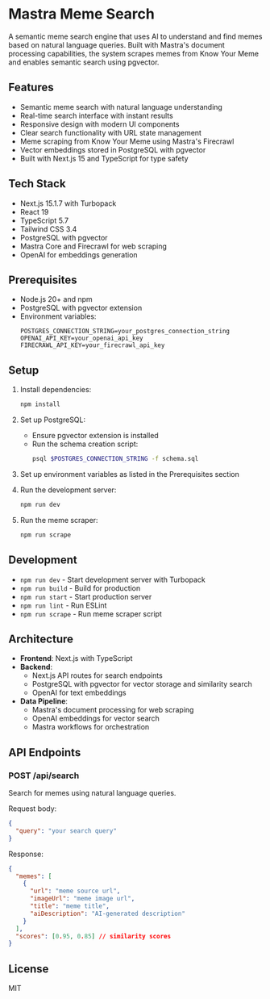 # Mastra Meme Search

A semantic meme search engine that uses AI to understand and find memes based on natural language queries. Built with Mastra's document processing capabilities, the system scrapes memes from Know Your Meme and enables semantic search using pgvector.

## Features

- Semantic meme search with natural language understanding
- Real-time search interface with instant results
- Responsive design with modern UI components
- Clear search functionality with URL state management
- Meme scraping from Know Your Meme using Mastra's Firecrawl
- Vector embeddings stored in PostgreSQL with pgvector
- Built with Next.js 15 and TypeScript for type safety

## Tech Stack

- Next.js 15.1.7 with Turbopack
- React 19
- TypeScript 5.7
- Tailwind CSS 3.4
- PostgreSQL with pgvector
- Mastra Core and Firecrawl for web scraping
- OpenAI for embeddings generation

## Prerequisites

- Node.js 20+ and npm
- PostgreSQL with pgvector extension
- Environment variables:
  ```
  POSTGRES_CONNECTION_STRING=your_postgres_connection_string
  OPENAI_API_KEY=your_openai_api_key
  FIRECRAWL_API_KEY=your_firecrawl_api_key
  ```

## Setup

1. Install dependencies:
   ```bash
   npm install
   ```

2. Set up PostgreSQL:
   - Ensure pgvector extension is installed
   - Run the schema creation script:
     ```bash
     psql $POSTGRES_CONNECTION_STRING -f schema.sql
     ```

3. Set up environment variables as listed in the Prerequisites section

4. Run the development server:
   ```bash
   npm run dev
   ```

5. Run the meme scraper:
   ```bash
   npm run scrape
   ```

## Development

- `npm run dev` - Start development server with Turbopack
- `npm run build` - Build for production
- `npm run start` - Start production server
- `npm run lint` - Run ESLint
- `npm run scrape` - Run meme scraper script

## Architecture

- **Frontend**: Next.js with TypeScript
- **Backend**: 
  - Next.js API routes for search endpoints
  - PostgreSQL with pgvector for vector storage and similarity search
  - OpenAI for text embeddings
- **Data Pipeline**:
  - Mastra's document processing for web scraping
  - OpenAI embeddings for vector search
  - Mastra workflows for orchestration

## API Endpoints

### POST /api/search
Search for memes using natural language queries.

Request body:
```json
{
  "query": "your search query"
}
```

Response:
```json
{
  "memes": [
    {
      "url": "meme source url",
      "imageUrl": "meme image url",
      "title": "meme title",
      "aiDescription": "AI-generated description"
    }
  ],
  "scores": [0.95, 0.85] // similarity scores
}
```

## License

MIT

